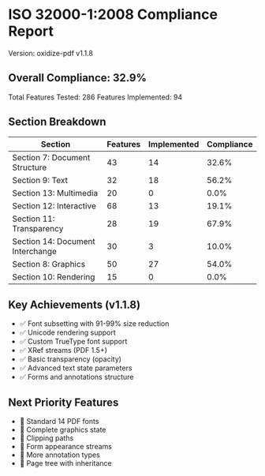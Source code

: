 # ISO 32000-1:2008 Compliance Report

Version: oxidize-pdf v1.1.8

## Overall Compliance: 32.9%

Total Features Tested: 286
Features Implemented: 94

## Section Breakdown

| Section | Features | Implemented | Compliance |
|---------|----------|-------------|------------|
| Section 7: Document Structure | 43 | 14 | 32.6% |
| Section 9: Text | 32 | 18 | 56.2% |
| Section 13: Multimedia | 20 | 0 | 0.0% |
| Section 12: Interactive | 68 | 13 | 19.1% |
| Section 11: Transparency | 28 | 19 | 67.9% |
| Section 14: Document Interchange | 30 | 3 | 10.0% |
| Section 8: Graphics | 50 | 27 | 54.0% |
| Section 10: Rendering | 15 | 0 | 0.0% |

## Key Achievements (v1.1.8)

- ✅ Font subsetting with 91-99% size reduction
- ✅ Unicode rendering support
- ✅ Custom TrueType font support
- ✅ XRef streams (PDF 1.5+)
- ✅ Basic transparency (opacity)
- ✅ Advanced text state parameters
- ✅ Forms and annotations structure

## Next Priority Features

- 🔲 Standard 14 PDF fonts
- 🔲 Complete graphics state
- 🔲 Clipping paths
- 🔲 Form appearance streams
- 🔲 More annotation types
- 🔲 Page tree with inheritance
